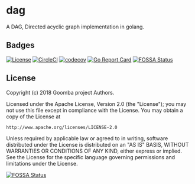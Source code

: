 # dag

A DAG, Directed acyclic graph implementation in golang.

## Badges

[![License][License-Image]][License-Url]
[![CircleCI](https://circleci.com/gh/goombaio/dag.svg?style=svg)](https://circleci.com/gh/goombaio/dag)
[![codecov](https://codecov.io/gh/goombaio/dag/branch/master/graph/badge.svg)](https://codecov.io/gh/goombaio/dag)
[![Go Report Card](https://goreportcard.com/badge/github.com/goombaio/dag)](https://goreportcard.com/report/github.com/goombaio/dag)
[![FOSSA Status](https://app.fossa.io/api/projects/git%2Bgithub.com%2Fgoombaio%2Fdag.svg?type=shield)](https://app.fossa.io/projects/git%2Bgithub.com%2Fgoombaio%2Fdag?ref=badge_shield)

## License

Copyright (c) 2018 Goomba project Authors.

Licensed under the Apache License, Version 2.0 (the "License");
you may not use this file except in compliance with the License.
You may obtain a copy of the License at

    http://www.apache.org/licenses/LICENSE-2.0

Unless required by applicable law or agreed to in writing, software
distributed under the License is distributed on an "AS IS" BASIS,
WITHOUT WARRANTIES OR CONDITIONS OF ANY KIND, either express or implied.
See the License for the specific language governing permissions and
limitations under the License.

[License-Url]: http://opensource.org/licenses/Apache
[License-Image]: https://img.shields.io/badge/License-Apache-blue.svg


[![FOSSA Status](https://app.fossa.io/api/projects/git%2Bgithub.com%2Fgoombaio%2Fdag.svg?type=large)](https://app.fossa.io/projects/git%2Bgithub.com%2Fgoombaio%2Fdag?ref=badge_large)